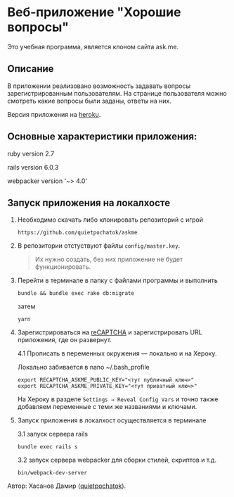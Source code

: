 # Веб-приложение "Хорошие вопросы"
Это учебная программа, является клоном сайта ask.me. 
## Описание
В приложении реализовано возможность задавать вопросы зарегистрированным пользователям. На странице пользователя можно смотреть какие вопросы были заданы, ответы на них. 

Версия приложения на [heroku](https://hidden-taiga-30194.herokuapp.com).


## Основные характеристики приложения:
ruby version 2.7

rails version 6.0.3

webpacker version '~> 4.0'


## Запуск приложения на локалхосте

1. Необходимо скачать либо клонировать репозиторий с игрой

   ```https://github.com/quietpochatok/askme```

2. В репозитории отстуствуют файлы `config/master.key`. 
   >Их нужно создать, без них приложение не будет функционировать.

3. Перейти в терминале в папку с файлами программы и выполнить

   ```bundle && bundle exec rake db:migrate```

   затем

   ```yarn```
4. Зарегистрироваться на [reCAPTCHA](https://www.google.com/recaptcha/about/) и зарегистрировать URL приложения, где он развернут.

   4.1 Прописать в переменных окружения — локально и на Хероку.
       
      Локально забивается в nano ~/.bash_profile
       
       export RECAPTCHA_ASKME_PUBLIC_KEY="<тут публичный ключ>"
       export RECAPTCHA_ASKME_PRIVATE_KEY="<тут приватный ключ>"
       
      На Хероку в разделе `Settings → Reveal Config Vars` и точно также добавляем переменные с теми же названиями и ключами.
       
5. Запуск приложения в локалхост осуществляется в терминале
   
   3.1 запуск сервера rails
   
   ```bundle exec rails s```
  
   3.2 запуск сервера webpacker для сборки стилей, скриптов и т.д.
   
   ```bin/webpack-dev-server```


Автор: Хасанов Дамир ([quietpochatok](https://github.com/quietpochatok)).
